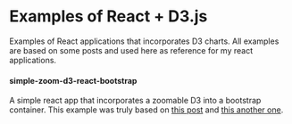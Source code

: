 # Examples of React + D3.js

Examples of React applications that incorporates D3 charts. All examples are based on some posts and used here as reference for my react applications.

#### simple-zoom-d3-react-bootstrap
A simple react app that incorporates a zoomable D3 into a bootstrap container. This example was truly based on [this post](https://coderwall.com/p/psogia/simplest-way-to-add-zoom-pan-on-d3-js) and [this another one](http://bl.ocks.org/sgruhier/1d692762f8328a2c9957).